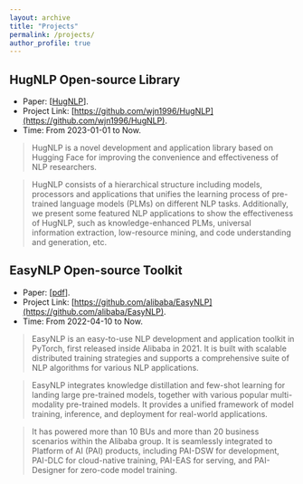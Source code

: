 ```yaml
---
layout: archive
title: "Projects"
permalink: /projects/
author_profile: true
---
```


<!-- {% if author.googlescholar %}
  You can also find my articles on <u><a href="{{author.googlescholar}}">my Google Scholar profile</a>.</u>
{% endif %}

{% include base_path %}

{% for post in site.publications reversed %}
  {% include archive-single.html %}
{% endfor %} -->


## HugNLP Open-source Library
* Paper: [[HugNLP](https://arxiv.org/pdf/2302.14286)].
* Project Link: [https://github.com/wjn1996/HugNLP](https://github.com/wjn1996/HugNLP).
* Time: From 2023-01-01 to Now.
> HugNLP is a novel development and application library based on Hugging Face for improving the convenience and effectiveness of NLP researchers.

> HugNLP consists of a hierarchical structure including models, processors and applications that unifies the learning process of pre-trained language models (PLMs) on different NLP tasks.
Additionally, we present some featured NLP applications to show the effectiveness of HugNLP, such as knowledge-enhanced PLMs, universal information extraction, low-resource mining, and code understanding and generation, etc.


## EasyNLP Open-source Toolkit
* Paper: [[pdf](https://aclanthology.org/2022.emnlp-demos.3.pdf)].
* Project Link: [https://github.com/alibaba/EasyNLP](https://github.com/alibaba/EasyNLP).
* Time: From 2022-04-10 to Now.
> EasyNLP is an easy-to-use NLP development and application toolkit in PyTorch, first released inside Alibaba in 2021. It is built with scalable distributed training strategies and supports a comprehensive suite of NLP algorithms for various NLP applications. 

> EasyNLP integrates knowledge distillation and few-shot learning for landing large pre-trained models, together with various popular multi-modality pre-trained models. It provides a unified framework of model training, inference, and deployment for real-world applications. 

>It has powered more than 10 BUs and more than 20 business scenarios within the Alibaba group. It is seamlessly integrated to Platform of AI (PAI) products, including PAI-DSW for development, PAI-DLC for cloud-native training, PAI-EAS for serving, and PAI-Designer for zero-code model training.
